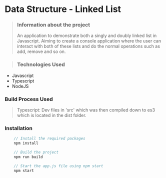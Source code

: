 # Data Structure - Linked List #

> ### Information about the project
> An application to demonstrate both a singly and doubly linked list in Javascript. Aiming to create a console application where the user can interact with both of these lists and do the normal operations such as add, remove and so on.

> ### Technologies Used ###
* Javascript
* Typescript
* NodeJS 

### Build Process Used ###

> Typescript: Dev files in 'src' which was then compiled down to es3 which is located in the dist folder.

### Installation ###

```javascript
    // Install the required packages
    npm install

    // Build the project
    npm run build

    // Start the app.js file using npm start
    npm start
```